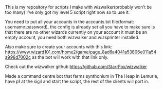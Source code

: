This is my repository for scripts I make with wizwalker(probably won't be too many)
I've only got my level 5 script right now so to use it:

You need to put all your accounts in the accounts.txt file(format: username:password), the config is already set all you have to make sure is that there are no other wizards currently on your account it must be an empty account, you need both wizwalker and wizsprinter installed.

Also make sure to create your accounts with this link: https://www.wizard101.com/home2/game/page_8ad6a4041a53806e011a54a998d7002c as the bot will work with that link only.

Check out the wizwalker github https://github.com/StarrFox/wizwalker

Made a command centre bot that farms synthonium in The Heap in Lemuria, have p1 at the sigil and start the script, the rest of the clients will port in.
